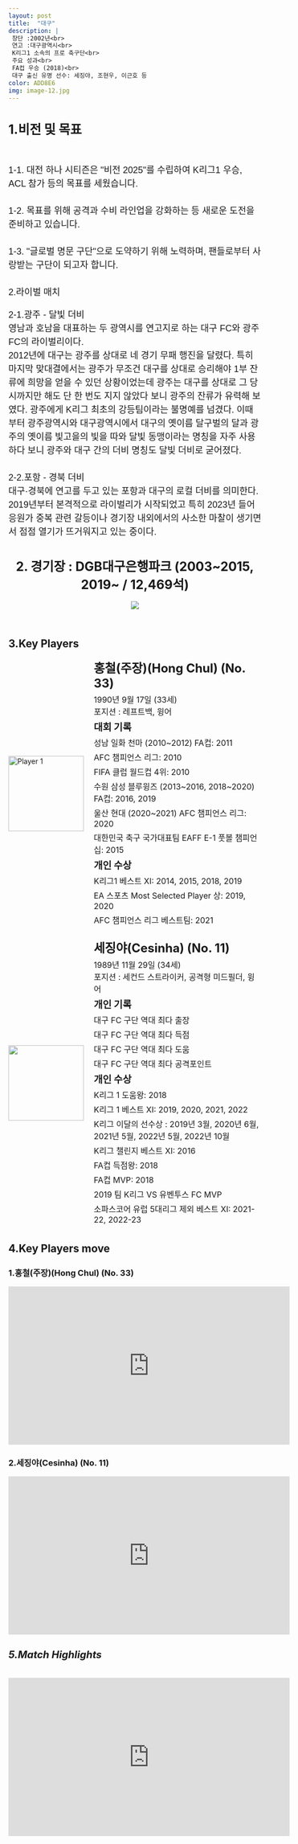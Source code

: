 ```yaml
---
layout: post
title:  "대구"
description: |
 창단 :2002년<br>
 연고 :대구광역시<br> 
 K리그1 소속의 프로 축구단<br>
 주요 성과<br>
 FA컵 우승 (2018)<br>
 대구 출신 유명 선수: 세징야, 조현우, 이근호 등
color: ADD8E6
img: image-12.jpg
---
```

<html>
<head>
  <title>Hyundai Motors Jeonbuk</title>
  <style>
    .player-info {
      display: flex;
      align-items: center;
      margin-bottom: 20px;
    }
    .player-info img {
      width: 150px;
      height: 150px;
      margin-right: 20px;
    }
    .player-info h3 {
      font-size: 24px;
      margin: 0;
    }
    .player-info p {
      font-size: 16px;
      margin: 5px 0;
    }
    h1{
      font-size: 25px;
    }
  </style>
  <h1 >1.비전 및 목표</h1><br>
  <p style="font-family: Arial, sans-serif; font-size: 18px; line-height: 1.5;">
   1-1. 대전 하나 시티즌은 "비전 2025"를 수립하여 K리그1 우승, ACL 참가 등의 목표를 세웠습니다. <br><br>
   1-2. 목표를 위해 공격과 수비 라인업을 강화하는 등 새로운 도전을 준비하고 있습니다.<br><br>
   1-3. "글로벌 명문 구단"으로 도약하기 위해 노력하며, 팬들로부터 사랑받는 구단이 되고자 합니다.<br><br>
    2.라이벌 매치 <br>
    <p style="font-family: Arial, sans-serif; font-size: 18px; line-height: 1.5;">
    2-1.광주 - 달빛 더비<br>
    영남과 호남을 대표하는 두 광역시를 연고지로 하는 대구 FC와 광주 FC의 라이벌리이다. <br>
    2012년에 대구는 광주를 상대로 네 경기 무패 행진을 달렸다. 특히 마지막 맞대결에서는 광주가 무조건 대구를 상대로 승리해야 1부 잔류에 희망을 얻을 수 있던 상황이었는데 광주는 대구를 상대로 그 당시까지만 해도 단 한 번도 지지 않았다 보니 광주의 잔류가 유력해 보였다. 광주에게 K리그 최초의 강등팀이라는 불명예를 넘겼다.
    이때부터 광주광역시와 대구광역시에서 대구의 옛이름 달구벌의 달과 광주의 옛이름 빛고을의 빛을 따와 달빛 동맹이라는 명칭을 자주 사용하다 보니 광주와 대구 간의 더비 명칭도 달빛 더비로 굳어졌다.<br><br>
    2-2.포항 - 경북 더비<br>
    대구·경북에 연고를 두고 있는 포항과 대구의 로컬 더비를 의미한다.<br> 
    2019년부터 본격적으로 라이벌리가 시작되었고 특히 2023년 들어 응원가 중복 관련 갈등이나 경기장 내외에서의 사소한 마찰이 생기면서 점점 열기가 뜨거워지고 있는 중이다.
</head>
<body>
  <header>
    <h1>2. 경기장 : DGB대구은행파크 (2003~2015, 2019~ / 12,469석)</h1>
    <img src="https://i.namu.wiki/i/98ybCDlFr10xtE7XkWPP9-Jj6bqhnkc8mzqPDEN9gHjNX8LbowhwXy77AybP99NGTkyLrzVvCaK9aWpQV31uMYFV2Ylw0i6Y4psnNjJOWwmzfXlC8gKjh6hrLQdiveFSi1p290x1kjxTkEFkRtDqSA.webp">
  </header>
  <main>
    <section>
      <h2>3.Key Players</h2>
      <div class="player-info">
        <img src="https://i.namu.wiki/i/LoCbAMLYTqzu2_CWSYLyIb77DkL5v7SNVV9Np7WJfoyPRxhgYEhp9RaoJzAP8I-ufkuXMovTZmy1TcMzmRd2av2NnXAVWGn1J20hm7OxDjj6LoSyTPN3YFPVJyKZKCVwun5CxGsSlu6jIyR6mC2vQQ.webp"
          alt="Player 1">
        <div>
          <h3>홍철(주장)(Hong Chul) (No. 33)</h3> <p>1990년 9월 17일 (33세) <br> 포지션 : 레프트백, 윙어</p>
          <p><strong style="font-size: 1.2em;">대회 기록</strong></p>
          <p>성남 일화 천마 (2010~2012) FA컵: 2011</p>
          <p>AFC 챔피언스 리그: 2010</p>
          <p>FIFA 클럽 월드컵 4위: 2010</p>
          <p>수원 삼성 블루윙즈 (2013~2016, 2018~2020) FA컵: 2016, 2019</p>
          <p>울산 현대 (2020~2021) AFC 챔피언스 리그: 2020</p>
          <p>대한민국 축구 국가대표팀 EAFF E-1 풋볼 챔피언십: 2015</p> 
          <p><strong style="font-size: 1.2em;">개인 수상</strong></p>
          <p>K리그1 베스트 XI: 2014, 2015, 2018, 2019</p>
          <p>EA 스포츠 Most Selected Player 상: 2019, 2020</p>
          <p>AFC 챔피언스 리그 베스트팀: 2021</p>
        </div>
      </div>
      <div class="player-info">
        <img src="https://i.namu.wiki/i/8fXJOfynePY5t8A1-p8UItf0PWurC8rhQCU_ESmp_VuadPGlgwp51yUXhdn_udzmLTNY3nL1q7RNESxlgRefNPeb5GVZaxgUOU0aWcGYkBh31MXK3aujDz4SJG_BSRFkTOst8-R42HisESow3Z1-lw.webp">
        <div>
          <h3>세징야(Cesinha) (No. 11)</h3> <p>1989년 11월 29일 (34세) <br> 포지션 : 세컨드 스트라이커, 공격형 미드필더, 윙어</p>
          <p><strong style="font-size: 1.2em;">개인 기록</strong></p>
          <p>대구 FC 구단 역대 최다 출장</p>
          <p>대구 FC 구단 역대 최다 득점</p>
          <p>대구 FC 구단 역대 최다 도움</p>
          <p>대구 FC 구단 역대 최다 공격포인트</p>
          <p><strong style="font-size: 1.2em;">개인 수상</strong></p>
          <p>K리그 1 도움왕: 2018</p>
          <p>K리그 1 베스트 XI: 2019, 2020, 2021, 2022</p>
          <p>K리그 이달의 선수상 : 2019년 3월, 2020년 6월, 2021년 5월, 2022년 5월, 2022년 10월</p>
          <p>K리그 챌린지 베스트 XI: 2016</p>
          <p>FA컵 득점왕: 2018</p>
          <p>FA컵 MVP: 2018</p>
          <p>2019 팀 K리그 VS 유벤투스 FC MVP</p>
          <p>소파스코어 유럽 5대리그 제외 베스트 XI: 2021-22, 2022-23</p>
        </div>
      </div>
    </section>
    <section>
      <h2>4.Key Players move</h2>
      <h4>
      <h3>1.홍철(주장)(Hong Chul) (No. 33)</h3>
      <iframe width="560" height="315" src="https://www.youtube.com/embed/nqD8e6wF9QU" frameborder="0" allow="accelerometer; autoplay; encrypted-media; gyroscope; picture-in-picture" allowfullscreen></iframe>
      <h3>2.세징야(Cesinha) (No. 11)</h3>
      <iframe width="560" height="315" src="https://www.youtube.com/embed/JtyJnyMFcO8" frameborder="0" allow="accelerometer; autoplay; encrypted-media; gyroscope; picture-in-picture" allowfullscreen></iframe>
      </h4> 
    </section>
    <section>
      <h5 style="font-size: 20px;">5.Match Highlights</h5>
      <iframe width="560" height="315" src="https://www.youtube.com/embed/-8oJqalWaTM" frameborder="0"
        allow="accelerometer; autoplay; encrypted-media; gyroscope; picture-in-picture" allowfullscreen></iframe>
    </section>
  </main>
</body>

